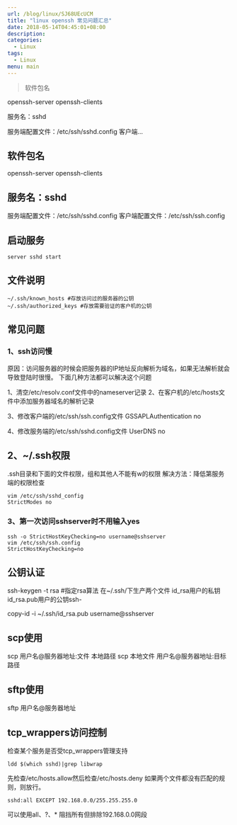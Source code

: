```yaml
---
url: /blog/linux/SJ68UEcUCM
title: "linux openssh 常见问题汇总"
date: 2018-05-14T04:45:01+08:00
description:
categories:
  - Linux
tags:
  - Linux
menu: main
---
```


> 软件包名

openssh-server openssh-clients

服务名：sshd

服务端配置文件：/etc/ssh/sshd.config 客户端…

## 软件包名

openssh-server openssh-clients

## 服务名：sshd

服务端配置文件：/etc/ssh/sshd.config 客户端配置文件：/etc/ssh/ssh.config

## 启动服务

```
server sshd start

```

## 文件说明

```
~/.ssh/known_hosts #存放访问过的服务器的公钥
~/.ssh/authorized_keys #存放需要验证的客户机的公钥

```

## 常见问题

### 1、ssh访问慢

原因：访问服务器的时候会把服务器的IP地址反向解析为域名，如果无法解析就会导致登陆时很慢。 下面几种方法都可以解决这个问题

1、清空/etc/resolv.conf文件中的nameserver记录 2、在客户机的/etc/hosts文件中添加服务器域名的解析记录

3、修改客户端的/etc/ssh/ssh.config文件 GSSAPLAuthentication no

4、修改服务端的/etc/ssh/sshd.config文件 UserDNS no

## 2、~/.ssh权限

.ssh目录和下面的文件权限，组和其他人不能有w的权限 解决方法：降低第服务端的权限检查

```
vim /etc/ssh/sshd_config
StrictModes no

```

### 3、第一次访问sshserver时不用输入yes

```
ssh -o StrictHostKeyChecking=no username@sshserver
vim /etc/ssh/ssh.config
StrictHostKeyChecking=no

```

## 公钥认证

ssh-keygen -t rsa #指定rsa算法 在~/.ssh/下生产两个文件 id\_rsa用户的私钥 id\_rsa.pub用户的公钥ssh-

copy-id -i ~/.ssh/id\_rsa.pub username@sshserver

## scp使用

scp 用户名@服务器地址:文件 本地路径 scp 本地文件 用户名@服务器地址:目标路径

## sftp使用

sftp 用户名@服务器地址

## tcp\_wrappers访问控制

检查某个服务是否受tcp\_wrappers管理支持

```
ldd $(which sshd)|grep libwrap

```

先检查/etc/hosts.allow然后检查/etc/hosts.deny 如果两个文件都没有匹配的规则，则放行。

```
sshd:all EXCEPT 192.168.0.0/255.255.255.0

```

可以使用all、?、\* 阻挡所有但排除192.168.0.0网段